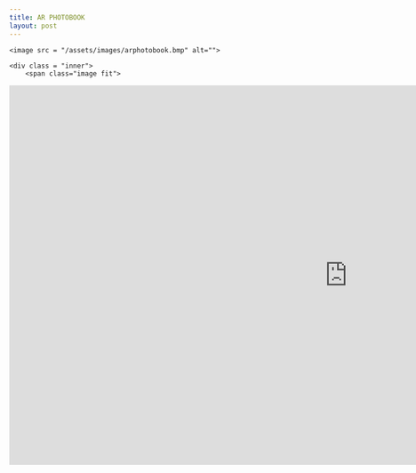```yaml
---
title: AR PHOTOBOOK
layout: post
---
```


<!-- Main -->
<div id="main09">

	
<!-- Image -->
	<image src = "/assets/images/arphotobook.bmp" alt="">


																							
<!--video-->
	<div class = "inner">
		<span class="image fit">
<iframe  width="1215" height="683" src="https://www.youtube.com/embed/C0yBoaL_qZQ" frameborder="0" allow="accelerometer; autoplay; encrypted-media; gyroscope; picture-in-picture" allowfullscreen></iframe>
			</span>										
	</div>